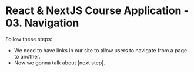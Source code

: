# React & NextJS Course Application - 03. Navigation 


Follow these steps:

- We need to have links in our site to allow users to navigate from a page to another.
- Now we gonna talk about [next step].
